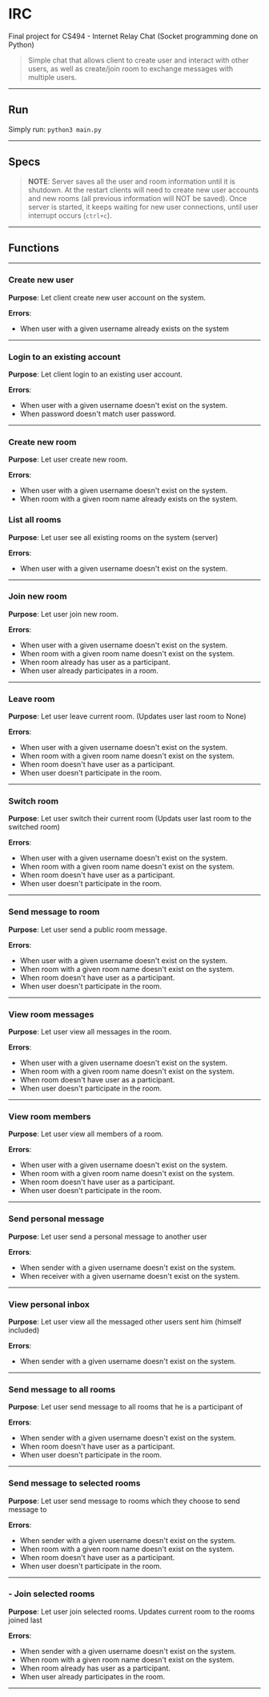 # IRC

Final project for CS494 - Internet Relay Chat (Socket programming done on Python)

> Simple chat that allows client to create user and interact with other users, as well as create/join room to exchange messages with multiple users.

---

## Run

Simply run: `python3 main.py`

---

## Specs

> **NOTE**: Server saves all the user and room information until it is shutdown. At the restart clients will need to create new user accounts and new rooms (all previous information will NOT be saved). Once server is started, it keeps waiting for new user connections, until user interrupt occurs (`ctrl+c`). 

---

## Functions

---

### Create new user 	
**Purpose**: Let client create new user account on the system.

**Errors**:
- When user with a given username already exists on the system
---

### Login to an existing account 
**Purpose**: Let client login to an existing user account.

**Errors**:
- When user with a given username doesn't exist on the system. 
- When password doesn't match user password.
---

### Create new room
**Purpose**: Let user create new room.

**Errors**:
- When user with a given username doesn't exist on the system.
- When room with a given room name already exists on the system.

### List all rooms
**Purpose**: Let user see all existing rooms on the system (server)

**Errors**:
- When user with a given username doesn't exist on the system.
---

### Join new room
**Purpose**: Let user join new room.

**Errors**:
- When user with a given username doesn't exist on the system.
- When room with a given room name doesn't exist on the system.
- When room already has user as a participant.
- When user already participates in a room.
---

### Leave room
**Purpose**: Let user leave current room. (Updates user last room to None)

**Errors**:
- When user with a given username doesn't exist on the system.
- When room with a given room name doesn't exist on the system.
- When room doesn't have user as a participant.
- When user doesn't participate in the room.
---

### Switch room
**Purpose**: Let user switch their current room (Updats user last room to the switched room)

**Errors**:
- When user with a given username doesn't exist on the system.
- When room with a given room name doesn't exist on the system.
- When room doesn't have user as a participant.
- When user doesn't participate in the room.
---

### Send message to room
**Purpose**: Let user send a public room message.

**Errors**:
- When user with a given username doesn't exist on the system.
- When room with a given room name doesn't exist on the system.
- When room doesn't have user as a participant.
- When user doesn't participate in the room.
---

### View room messages
**Purpose**: Let user view all messages in the room.

**Errors**:
- When user with a given username doesn't exist on the system.
- When room with a given room name doesn't exist on the system.
- When room doesn't have user as a participant.
- When user doesn't participate in the room.
---

### View room members
**Purpose**: Let user view all members of a room.

**Errors**:
- When user with a given username doesn't exist on the system.
- When room with a given room name doesn't exist on the system.
- When room doesn't have user as a participant.
- When user doesn't participate in the room.
---

### Send personal message
**Purpose**: Let user send a personal message to another user

**Errors**:
- When sender with a given username doesn't exist on the system.
- When receiver with a given username doesn't exist on the system.
---

### View personal inbox
**Purpose**: Let user view all the messaged other users sent him (himself included)

**Errors**:
- When sender with a given username doesn't exist on the system.
---

### Send message to all rooms
**Purpose**: Let user send message to all rooms that he is a participant of

**Errors**:
- When sender with a given username doesn't exist on the system.
- When room doesn't have user as a participant.
- When user doesn't participate in the room.
---

### Send message to selected rooms
**Purpose**: Let user send message to rooms which they choose to send message to

**Errors**:
- When sender with a given username doesn't exist on the system.
- When room with a given room name doesn't exist on the system.
- When room doesn't have user as a participant.
- When user doesn't participate in the room.
---

### - Join selected rooms
**Purpose**: Let user join selected rooms. Updates current room to the rooms joined last

**Errors**:
- When sender with a given username doesn't exist on the system.
- When room with a given room name doesn't exist on the system.
- When room already has user as a participant.
- When user already participates in the room.
---


